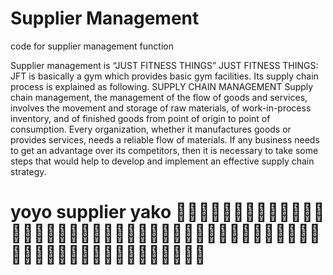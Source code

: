 # Supplier Management

code for supplier management function

Supplier management is “JUST FITNESS THINGS” JUST FITNESS THINGS: JFT is basically a gym which provides basic gym facilities. Its supply chain process is explained as following. SUPPLY CHAIN MANAGEMENT Supply chain management, the management of the flow of goods and services, involves the movement and storage of raw materials, of work-in-process inventory, and of finished goods from point of origin to point of consumption. Every organization, whether it manufactures goods or provides services, needs a reliable flow of materials. If any business needs to get an advantage over its competitors, then it is necessary to take some steps that would help to develop and implement an effective supply chain strategy.


# yoyo supplier yako 💪💪💪💪💪💪💪💪💪💪💪💪💪💪💪💪💪💪💪💪💪💪💪💪💪💪💪💪💪💪💪💪💪💪💪💪💪💪💪💪💪💪💪💪💪💪💪💪💪💪💪💪💪💪💪💪💪
